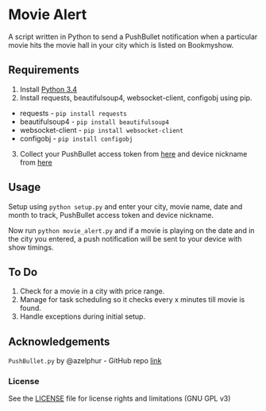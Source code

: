 # Movie Alert
A script written in Python to send a PushBullet notification when a particular movie hits the movie hall in your city which is listed on Bookmyshow.

## Requirements
1. Install [Python 3.4](https://www.python.org/download/releases/3.4.3/)  
2. Install requests, beautifulsoup4, websocket-client, configobj using pip.

  - requests - `pip install requests`
  - beautifulsoup4 - `pip install beautifulsoup4`
  - websocket-client - `pip install websocket-client`  
  - configobj - `pip install configobj`

3. Collect your PushBullet access token from [here](https://www.pushbullet.com/#settings/account) and device nickname from [here](https://www.pushbullet.com/#devices)



## Usage
Setup using `python setup.py` and enter your city, movie name, date and month to track, PushBullet access token and device nickname.

Now run `python movie_alert.py` and if a movie is playing on the date and in the city you entered, a push notification will be sent to your device with show timings.

## To Do
1. Check for a movie in a city with price range.
2. Manage for task scheduling so it checks every x minutes till movie is found.
3. Handle exceptions during initial setup.

## Acknowledgements
`PushBullet.py` by @azelphur - GitHub repo [link](https://github.com/Azelphur/pyPushBullet)

### License
 See the [LICENSE](LICENSE.md) file for license rights and limitations (GNU GPL v3)
